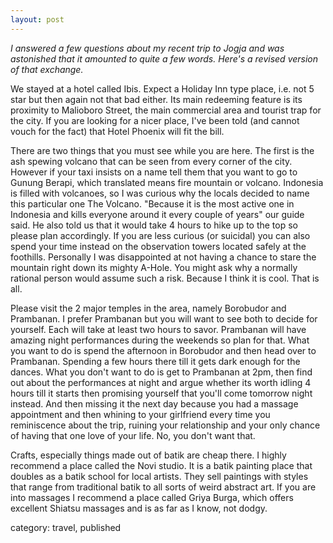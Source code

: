 ```yaml
---
layout: post
---  
```

_I answered a few questions about my recent trip to Jogja and was astonished that it amounted to quite a few words. Here's a revised version of that exchange._

We stayed at a hotel called Ibis. Expect a Holiday Inn type place, i.e. not 5 star but then again not that bad either. Its main redeeming feature is its proximity to Malioboro Street, the main commercial area and tourist trap for the city. If you are looking for a nicer place, I've been told (and cannot vouch for the fact) that Hotel Phoenix will fit the bill.

There are two things that you must see while you are here. The first is the ash spewing volcano that can be seen from every corner of the city. However if your taxi insists on a name tell them that you want to go to Gunung Berapi, which translated means fire mountain or volcano. Indonesia is filled with volcanoes, so I was curious why the locals decided to name this particular one The Volcano. "Because it is the most active one in Indonesia and kills everyone around it every couple of years" our guide said. He also told us that it would take 4 hours to hike up to the top so please plan accordingly. If you are less curious (or suicidal) you can also spend your time instead on the observation towers located safely at the foothills. Personally I was disappointed at not having a chance to stare the mountain right down its mighty A-Hole. You might ask why a normally rational person would assume such a risk. Because I think it is cool. That is all.

Please visit the 2 major temples in the area, namely Borobudor and Prambanan. I prefer Prambanan but you will want to see both to decide for yourself. Each will take at least two hours to savor. Prambanan will have amazing night performances during the weekends so plan for that. What you want to do is spend the afternoon in Borobudor and then head over to Prambanan. Spending a few hours there till it gets dark enough for the dances. What you don't want to do is get to Prambanan at 2pm, then find out about the performances at night and argue whether its worth idling 4 hours till it starts then promising yourself that you'll come tomorrow night instead. And then missing it the next day because you had a massage appointment and then whining to your girlfriend every time you reminiscence about the trip, ruining your relationship and your only chance of having that one love of your life. No, you don't want that.

Crafts, especially things made out of batik are cheap there. I highly recommend a place called the Novi studio. It is a batik painting place that doubles as a batik school for local artists. They sell paintings with styles that range from traditional batik to all sorts of weird abstract art. If you are into massages I recommend a place called Griya Burga, which offers excellent Shiatsu massages and is as far as I know, not dodgy.

category: travel, published
